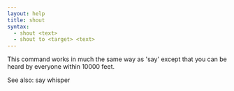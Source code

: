 ```yaml
---
layout: help
title: shout
syntax:
  - shout <text>
  - shout to <target> <text>
---
```


This command works in much the same way as 'say' except that you can be heard 
by everyone within 10000 feet.

See also: say whisper
